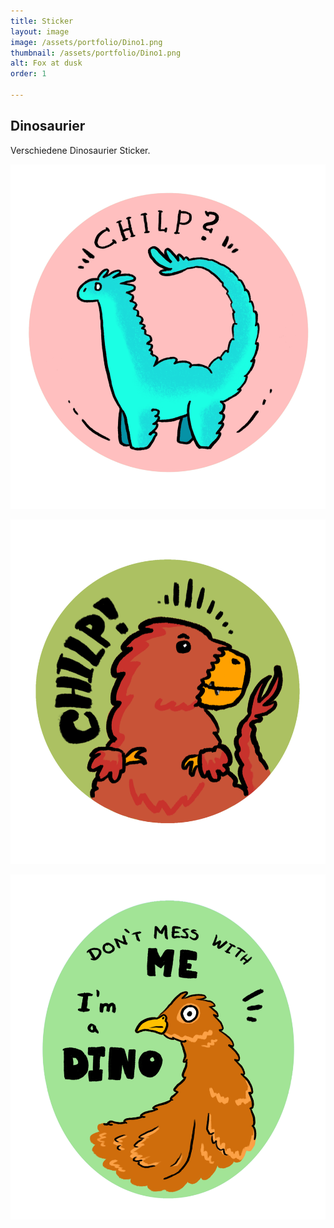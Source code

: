 ```yaml
---
title: Sticker
layout: image
image: /assets/portfolio/Dino1.png
thumbnail: /assets/portfolio/Dino1.png
alt: Fox at dusk
order: 1

---
```

## Dinosaurier


Verschiedene Dinosaurier Sticker.



![Dino2](../assets/portfolio/Dino2.png)


![Dino3](../assets/portfolio/Dino3.png)


![Dino4](../assets/portfolio/Dino4.png)







